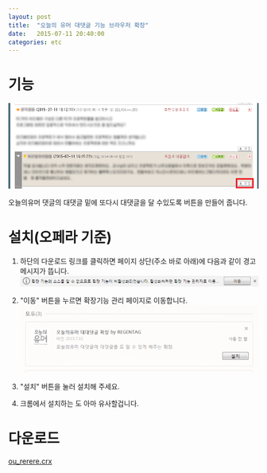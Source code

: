 ```yaml
---
layout: post
title:  "오늘의 유머 대댓글 기능 브라우저 확장"
date:   2015-07-11 20:40:00
categories: etc
---
```


# 기능
![feature](/static/ou_rerere/feature.png)

오늘의유머 댓글의 대댓글 밑에 또다시 대댓글을 달 수있도록 버튼을 만들어 줍니다.

# 설치(오페라 기준)

1. 하단의 다운로드 링크를 클릭하면 페이지 상단(주소 바로 아래)에 다음과 같이 경고 메시지가 뜹니다.
![warn](/static/ou_rerere/warn.png)

2. "이동" 버튼을 누르면 확장기능 관리 페이지로 이동합니다.
![install](/static/ou_rerere/install.png)

3. "설치" 버튼을 눌러 설치해 주세요.

4. 크롬에서 설치하는 도 아마 유사할겁니다.

# 다운로드
[ou_rerere.crx](/static/ou_rerere/ou_rerere.crx)